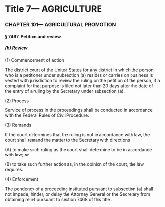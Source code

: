 
# Title 7— AGRICULTURE
### CHAPTER 101— AGRICULTURAL PROMOTION
#### § 7467. Petition and review
##### (b) Review

(1) Commencement of action

The district court of the United States for any district in which the person who is a petitioner under subsection (a) resides or carries on business is vested with jurisdiction to review the ruling on the petition of the person, if a complaint for that purpose is filed not later than 20 days after the date of the entry of a ruling by the Secretary under subsection (a).

(2) Process

Service of process in the proceedings shall be conducted in accordance with the Federal Rules of Civil Procedure.

(3) Remands

If the court determines that the ruling is not in accordance with law, the court shall remand the matter to the Secretary with directions

(A) to make such ruling as the court shall determine to be in accordance with law; or

(B) to take such further action as, in the opinion of the court, the law requires.

(4) Enforcement

The pendency of a proceeding instituted pursuant to subsection (a) shall not impede, hinder, or delay the Attorney General or the Secretary from obtaining relief pursuant to section 7468 of this title .
